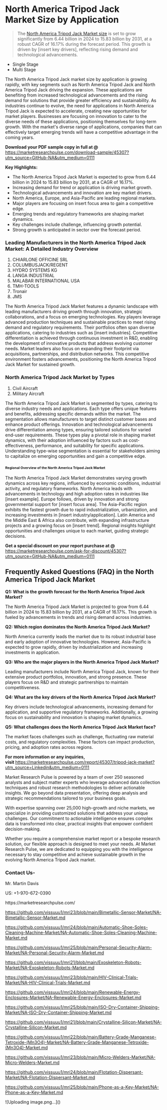 <h1>North America Tripod Jack Market&nbsp;Size by Application</h1><blockquote><p>The <a href="https://marketresearchpulse.com/download-sample/45307?utm_source=GitHub-NA&amp;utm_medium=0111">North America Tripod Jack Market size</a> is set to grow significantly from 6.44 billion in 2024 to 15.83 billion by 2031, at a robust CAGR of 16.17% during the forecast period. This growth is driven by [insert key drivers], reflecting rising demand and technological advancements.</p></blockquote><ul><li>Single Stage<li> Multi Stage</li></ul><p>The North America Tripod Jack market size by application is growing rapidly, with key segments such as North America Tripod Jack and North America Tripod Jack driving the expansion. These applications are benefiting from increased technological advancements and the rising demand for solutions that provide greater efficiency and sustainability. As industries continue to evolve, the need for applications in North America Tripod Jack is expected to accelerate, creating new opportunities for market players. Businesses are focusing on innovation to cater to the diverse needs of these applications, positioning themselves for long-term growth. With the market's diverse range of applications, companies that can effectively target emerging trends will have a competitive advantage in the coming years.</p><p><strong>Download your PDF sample copy in full at @ </strong><a href="https://marketresearchpulse.com/download-sample/45307?utm_source=GitHub-NA&amp;utm_medium=0111">https://marketresearchpulse.com/download-sample/45307?utm_source=GitHub-NA&amp;utm_medium=0111</a></p><p><strong>Key Highlights: </strong></p><ul><li>The North America Tripod Jack Market is expected to grow from 6.44 billion in 2024 to 15.83 billion by 2031, at a CAGR of 16.17%.</li><li>Increasing demand for trend or application is driving market growth.</li><li>Technological advancements and innovation are key market drivers.</li><li>North America, Europe, and Asia-Pacific are leading regional markets.</li><li>Major players are focusing on insert focus area to gain a competitive edge.</li><li>Emerging trends and regulatory frameworks are shaping market dynamics.</li><li>Key challenges include challenge, influencing growth potential.</li><li>Strong growth is anticipated in sector over the forecast period.</li></ul><h3>Leading Manufacturers in the North America Tripod Jack Market: A Detailed Industry Overview</h3><ol><li>CHIARLONE OFFICINE SRL</li><li>COLUMBUSJACK/REGENT</li><li>HYDRO SYSTEMS KG</li><li>LANGA INDUSTRIAL</li><li>MALABAR INTERNATIONAL USA</li><li>TMH-TOOLS</li><li>Tronair</li><li>JMS</li></ol><div class="flex max-w-full flex-col flex-grow"><div class="min-h-8 text-message flex w-full flex-col items-end gap-2 whitespace-normal break-words [.text-message+&amp;]:mt-5" dir="auto" data-message-author-role="assistant" data-message-id="fd8432e4-4910-450d-b182-61b7bfb0a01f" data-message-model-slug="gpt-4o"><div class="flex w-full flex-col gap-1 empty:hidden first:pt-[3px]"><div class="markdown prose w-full break-words dark:prose-invert light"><p>The North America Tripod Jack Market features a dynamic landscape with leading manufacturers driving growth through innovation, strategic collaborations, and a focus on emerging technologies. Key players leverage advanced production techniques and sustainable practices to meet rising demand and regulatory requirements. Their portfolios often span diverse applications, catering to industries such as [insert industries]. Competitive differentiation is achieved through continuous investment in R&amp;D, enabling the development of innovative products that address evolving customer needs. Market leaders also focus on expanding their footprint via acquisitions, partnerships, and distribution networks. This competitive environment fosters advancements, positioning the North America Tripod Jack Market for sustained growth.</p></div></div></div></div><h3>North America Tripod Jack Market by Types</h3><ol><li>Civil Aircraft<li> Military Aircraft</li></ol><div class="flex max-w-full flex-col flex-grow"><div class="min-h-8 text-message flex w-full flex-col items-end gap-2 whitespace-normal break-words [.text-message+&amp;]:mt-5" dir="auto" data-message-author-role="assistant" data-message-id="084470be-0bb7-4664-bddf-5156b4f41249" data-message-model-slug="gpt-4o-mini"><div class="flex w-full flex-col gap-1 empty:hidden first:pt-[3px]"><div class="markdown prose w-full break-words dark:prose-invert light"><p>The North America Tripod Jack Market is segmented by types, catering to diverse industry needs and applications. Each type offers unique features and benefits, addressing specific demands within the market. The segmentation allows manufacturers to target distinct customer bases and enhance product offerings. Innovation and technological advancements drive differentiation among types, ensuring tailored solutions for varied end-user requirements. These types play a pivotal role in shaping market dynamics, with their adoption influenced by factors such as cost-effectiveness, performance, and suitability for specific applications. Understanding type-wise segmentation is essential for stakeholders aiming to capitalize on emerging opportunities and gain a competitive edge.</p></div></div></div></div><h3><span style="font-size: 11px;">Regional Overview of the North America Tripod Jack Market</span></h3><div class="flex max-w-full flex-col flex-grow"><div class="min-h-8 text-message flex w-full flex-col items-end gap-2 whitespace-normal break-words [.text-message+&amp;]:mt-5" dir="auto" data-message-author-role="assistant" data-message-id="e9038762-ce64-4e30-91c9-9bd413514231" data-message-model-slug="gpt-4o-mini"><div class="flex w-full flex-col gap-1 empty:hidden first:pt-[3px]"><div class="markdown prose w-full break-words dark:prose-invert light"><p>The North America Tripod Jack Market demonstrates varying growth dynamics across key regions, influenced by economic conditions, industrial activity, and regulatory frameworks. North America leads with advancements in technology and high adoption rates in industries like [insert example]. Europe follows, driven by innovation and strong governmental support for [insert focus area]. The Asia-Pacific region exhibits the fastest growth due to rapid industrialization, urbanization, and increasing investments in [insert industry/application]. Latin America and the Middle East &amp; Africa also contribute, with expanding infrastructure projects and a growing focus on [insert trend]. Regional insights highlight opportunities and challenges unique to each market, guiding strategic decisions.</p></div></div></div></div><p><strong>Get a special discount on your report purchase at @ </strong><a href="https://marketresearchpulse.com/ask-for-discount/45307?utm_source=GitHub-NA&amp;utm_medium=0111">https://marketresearchpulse.com/ask-for-discount/45307?utm_source=GitHub-NA&amp;utm_medium=0111</a></p><h2>Frequently Asked Questions (FAQ) in the North America Tripod Jack Market</h2><p><strong>Q1: What is the growth forecast for the North America Tripod Jack Market?</strong></p><p>The North America Tripod Jack Market is projected to grow from 6.44 billion in 2024 to 15.83 billion by 2031, at a CAGR of 16.17%. This growth is fueled by advancements in trends and rising demand across industries.</p><p><strong>Q2: Which region dominates the North America Tripod Jack Market?</strong></p><p>North America currently leads the market due to its robust industrial base and early adoption of innovative technologies. However, Asia-Pacific is expected to grow rapidly, driven by industrialization and increasing investments in application.</p><p><strong>Q3: Who are the major players in the North America Tripod Jack Market?</strong></p><p>Leading manufacturers include North America Tripod Jack, known for their extensive product portfolios, innovation, and strong presence. These players focus on R&amp;D and strategic partnerships to maintain competitiveness.</p><p><strong>Q4: What are the key drivers of the North America Tripod Jack Market?</strong></p><p>Key drivers include technological advancements, increasing demand for application, and supportive regulatory frameworks. Additionally, a growing focus on sustainability and innovation is shaping market dynamics.</p><p><strong>Q5: What challenges does the North America Tripod Jack Market face?</strong></p><p>The market faces challenges such as challenge, fluctuating raw material costs, and regulatory complexities. These factors can impact production, pricing, and adoption rates across regions.</p><p><strong>For more information or any inquiries, visit&nbsp;</strong><a href="https://marketresearchpulse.com/report/45307/tripod-jack-market?utm_source=Linkedin&utm_medium=0111">https://marketresearchpulse.com/report/45307/tripod-jack-market?utm_source=Linkedin&utm_medium=0111</a></p><p>Market Research Pulse is powered by a team of over 250 seasoned analysts and subject matter experts who leverage advanced data collection techniques and robust research methodologies to deliver actionable insights. We go beyond data presentation, offering deep analysis and strategic recommendations tailored to your business goals.</p><p>With expertise spanning over 25,000 high-growth and niche markets, we specialize in providing customized solutions that address your unique challenges. Our commitment to actionable intelligence ensures complex data is transformed into clear, practical insights that empower confident decision-making.</p><p>Whether you require a comprehensive market report or a bespoke research solution, our flexible approach is designed to meet your needs. At Market Research Pulse, we are dedicated to equipping you with the intelligence necessary to stay competitive and achieve sustainable growth in the evolving North America Tripod Jack market.</p><h3><strong>Contact Us-</strong></h3><p>Mr. Martin Davis</p><p>US: +1-970-672-0390</p><p>https://marketresearchpulse.com/</p><p><a href="https://github.com/vissuuu1/mri23/blob/main/Bimetallic-Sensor-Market/NA-Bimetallic-Sensor-Market.md">https://github.com/vissuuu1/mri23/blob/main/Bimetallic-Sensor-Market/NA-Bimetallic-Sensor-Market.md</a></p><p><a href="https://github.com/vissuuu1/mri24/blob/main/Automatic-Shoe-Soles-Cleaning-Machine-Market/NA-Automatic-Shoe-Soles-Cleaning-Machine-Market.md">https://github.com/vissuuu1/mri24/blob/main/Automatic-Shoe-Soles-Cleaning-Machine-Market/NA-Automatic-Shoe-Soles-Cleaning-Machine-Market.md</a></p><p><a href="https://github.com/vissuuu1/mri25/blob/main/Personal-Security-Alarm-Market/NA-Personal-Security-Alarm-Market.md">https://github.com/vissuuu1/mri25/blob/main/Personal-Security-Alarm-Market/NA-Personal-Security-Alarm-Market.md</a></p><p><a href="https://github.com/vissuuu1/mri21/blob/main/Exoskeleton-Robots-Market/NA-Exoskeleton-Robots-Market.md">https://github.com/vissuuu1/mri21/blob/main/Exoskeleton-Robots-Market/NA-Exoskeleton-Robots-Market.md</a></p><p><a href="https://github.com/vissuuu1/mri23/blob/main/HIV-Clinical-Trials-Market/NA-HIV-Clinical-Trials-Market.md">https://github.com/vissuuu1/mri23/blob/main/HIV-Clinical-Trials-Market/NA-HIV-Clinical-Trials-Market.md</a></p><p><a href="https://github.com/vissuuu1/mri24/blob/main/Renewable-Energy-Enclosures-Market/NA-Renewable-Energy-Enclosures-Market.md">https://github.com/vissuuu1/mri24/blob/main/Renewable-Energy-Enclosures-Market/NA-Renewable-Energy-Enclosures-Market.md</a></p><p><a href="https://github.com/vissuuu1/mri25/blob/main/ISO-Dry-Container-Shipping-Market/NA-ISO-Dry-Container-Shipping-Market.md">https://github.com/vissuuu1/mri25/blob/main/ISO-Dry-Container-Shipping-Market/NA-ISO-Dry-Container-Shipping-Market.md</a></p><p><a href="https://github.com/vissuuu1/mri21/blob/main/Crystalline-Silicon-Market/NA-Crystalline-Silicon-Market.md">https://github.com/vissuuu1/mri21/blob/main/Crystalline-Silicon-Market/NA-Crystalline-Silicon-Market.md</a></p><p><a href="https://github.com/vissuuu1/mri22/blob/main/Battery-Grade-Manganese-Tetroxide-(Mn3O4)-Market/NA-Battery-Grade-Manganese-Tetroxide-(Mn3O4)-Market.md">https://github.com/vissuuu1/mri22/blob/main/Battery-Grade-Manganese-Tetroxide-(Mn3O4)-Market/NA-Battery-Grade-Manganese-Tetroxide-(Mn3O4)-Market.md</a></p><p><a href="https://github.com/vissuuu1/mri23/blob/main/Micro-Welders-Market/NA-Micro-Welders-Market.md">https://github.com/vissuuu1/mri23/blob/main/Micro-Welders-Market/NA-Micro-Welders-Market.md</a></p><p><a href="https://github.com/vissuuu1/mri24/blob/main/Flotation-Dispersant-Market/NA-Flotation-Dispersant-Market.md">https://github.com/vissuuu1/mri24/blob/main/Flotation-Dispersant-Market/NA-Flotation-Dispersant-Market.md</a></p><p><a href="https://github.com/vissuuu1/mri25/blob/main/Phone-as-a-Key-Market/NA-Phone-as-a-Key-Market.md">https://github.com/vissuuu1/mri25/blob/main/Phone-as-a-Key-Market/NA-Phone-as-a-Key-Market.md</a></p>
![Uploading image.png…]()
